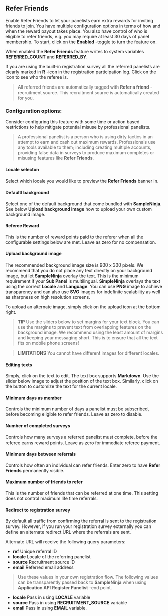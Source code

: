 ## Refer Friends

Enable Refer Friends to let your panelists earn extra rewards for inviting friends to join. You have multiple configuration options in terms of how and when the reward payout takes place. You also have control of who is eligible to refer friends, e.g. you may require at least 30 days of panel membership. To start, click on the **Enabled** -toggle to turn the feature on.

When enabled the **Refer Friends** feature writes to system variables **REFERRED_COUNT** and **REFERRED_BY**.

If you are using the built-in registration survey all the referred panelists are clearly marked in **R** -icon in the registration participation log. Click on the icon to see who the referee is.

> All referred friends are automatically tagged with **Refer a friend** -recruitment source. This recruitment source is automatically created for you.

### Configuration options:

Consider configuring this feature with some time or action based restrictions to help mitigate potential misuse by professional panelists. 

> A professional panelist is a person who is using dirty tactics in an attempt to earn and cash out maximum rewards. Professionals use any tools available to them; including creating multiple accounts, providing false data in surveys to produce maximum completes or misusing features like **Refer Friends**. 
 
#### Locale selecton
Select which locale you would like to preview the **Refer Friends** banner in.

#### Defaultl background
Select one of the default background that come bundled with **SampleNinja**. See below **Upload background image** how to upload your own custom background image.

#### Referee Reward
This is the number of reward points paid to the referer when all the configurable settings below are met. Leave as zero for no compensation.

#### Upload background image
The recommended background image size is 900 x 300 pixels. We recommend that you do not place any text directly on your background image, but let **SampleNinja** overlay the text. This is the minimum requirement if your **Sub Panel** is multilingual. **SimpleNinja** overlays the text using the correct **Locale** and **Language**. You can use **PNG** image to achieve transparency and can also use **SVG** images for indefinite scalability as well as sharpness on high resolution screens. 

To upload an alternate image, simply click on the upload icon at the bottom right. 

> **TIP** Use the sliders below to set margins for your text block. You can use the margins to prevent text from overlapping features on the background image. We recommend using the least amount of margins and keeping your messaging short. This is to ensure that all the text fits on mobile phone screens! 

> **LIMITATIONS** You cannot have different images for different locales.

#### Editing texts
Simply, click on the text to edit. The text box supports **Markdown**. Use the slider below image to adjust the position of the text box. Similarly, click on the button to customize the text for the current locale.

#### Minimum days as member
Controls the minimum number of days a panelist must be subscribed, before becoming eligible to refer friends. Leave as zero to disable.

#### Number of completed surveys
Controls how many surveys a referred panelist must complete, before the referee earns reward points. Leave as zero for immediate referee payment.

#### Minimum days between referrals
Controls how often an individual can refer friends. Enter zero to have **Refer Friends** permanently visible.

#### Maximum number of friends to refer
This is the number of friends that can be referred at one time. This setting does not control maximum life time referrals.

#### Redirect to registration survey
By default all traffic from confirming the referral is sent to the registration survey. However, if you run your registration survey externally you can define an alternate redirect URL where the referrals are sent.

Alternate URL will receive the following query parameters:

- **ref** Unique referral ID
- **locale** Locale of the referring panelist
- **source** Recruitment source ID
- **email** Referred email address

> Use these values in your own registration flow. The following values can be transparently passed back to **SampleNinja** when using **Application API** **Register Panelist** -end point.

- **locale** Pass in using **LOCALE** variable
- **source** Pass in using **RECRUITMENT_SOURCE** variable
- **email** Pass in using **EMAIL** variable.

